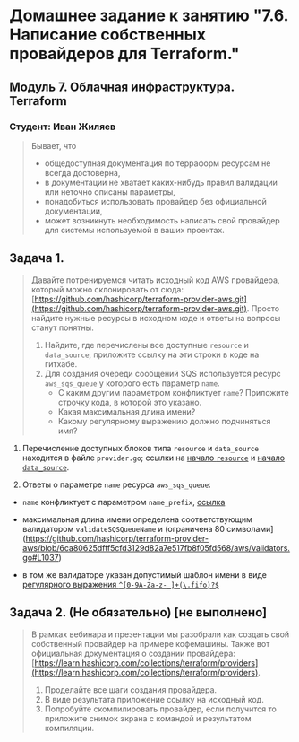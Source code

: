 # Домашнее задание к занятию "7.6. Написание собственных провайдеров для Terraform."

## Модуль 7. Облачная инфраструктура. Terraform

### Студент: Иван Жиляев

>Бывает, что 
>* общедоступная документация по терраформ ресурсам не всегда достоверна,
>* в документации не хватает каких-нибудь правил валидации или неточно описаны параметры,
>* понадобиться использовать провайдер без официальной документации,
>* может возникнуть необходимость написать свой провайдер для системы используемой в ваших проектах.   

## Задача 1. 
>Давайте потренируемся читать исходный код AWS провайдера, который можно склонировать от сюда: 
>[https://github.com/hashicorp/terraform-provider-aws.git](https://github.com/hashicorp/terraform-provider-aws.git).
>Просто найдите нужные ресурсы в исходном коде и ответы на вопросы станут понятны.  
>
>
>1. Найдите, где перечислены все доступные `resource` и `data_source`, приложите ссылку на эти строки в коде на 
>гитхабе.   
>1. Для создания очереди сообщений SQS используется ресурс `aws_sqs_queue` у которого есть параметр `name`. 
>    * С каким другим параметром конфликтует `name`? Приложите строчку кода, в которой это указано.
>    * Какая максимальная длина имени? 
>    * Какому регулярному выражению должно подчиняться имя? 

1. Перечисление доступных блоков типа `resource` и `data_source` находится в файле `provider.go`; ссылки на [начало `resource`](https://github.com/hashicorp/terraform-provider-aws/blob/master/aws/provider.go#L398) и [начало `data_source`](https://github.com/hashicorp/terraform-provider-aws/blob/master/aws/provider.go#L167).

1. Ответы о параметре `name` ресурса `aws_sqs_queue`:

- `name` конфликтует с параметром `name_prefix`, [ссылка](https://github.com/hashicorp/terraform-provider-aws/blob/6ca80625dfff5cfd3129d82a7e517fb8f05fd568/aws/resource_aws_sqs_queue.go#L56)

- максимальная длина имени определена соответствующим валидатором `validateSQSQueueName` и (ограничена 80 символами](https://github.com/hashicorp/terraform-provider-aws/blob/6ca80625dfff5cfd3129d82a7e517fb8f05fd568/aws/validators.go#L1037)

- в том же валидаторе указан допустимый шаблон имени в виде [регулярного выражения `^[0-9A-Za-z-_]+(\.fifo)?$`](https://github.com/hashicorp/terraform-provider-aws/blob/6ca80625dfff5cfd3129d82a7e517fb8f05fd568/aws/validators.go#L1041)

## Задача 2. (Не обязательно) [не выполнено]
>В рамках вебинара и презентации мы разобрали как создать свой собственный провайдер на примере кофемашины. 
>Также вот официальная документация о создании провайдера: 
>[https://learn.hashicorp.com/collections/terraform/providers](https://learn.hashicorp.com/collections/terraform/providers).
>
>1. Проделайте все шаги создания провайдера.
>2. В виде результата приложение ссылку на исходный код.
>3. Попробуйте скомпилировать провайдер, если получится то приложите снимок экрана с командой и результатом компиляции.   

